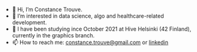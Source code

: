 - 👋 Hi, I’m Constance Trouve.
- 👀 I’m interested in data science, algo and healthcare-related development.
- 🌱 I have been studying ince October 2021 at Hive Helsinki (42 Finland), currently in the graphics branch.
- 📫 How to reach me: constance.trouve@gmail.com or [ linkedin ](https://www.linkedin.com/in/constancetrouve)

<!---
Conu101/Conu101 is a ✨ special ✨ repository because its `README.md` (this file) appears on your GitHub profile.
You can click the Preview link to take a look at your changes.
--->
